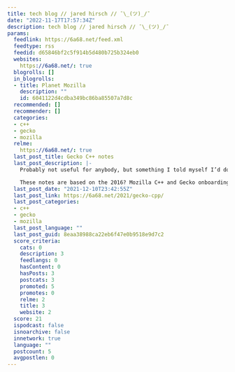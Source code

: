 ```yaml
---
title: tech blog // jared hirsch // ¯\_(ツ)_/¯
date: "2022-11-17T17:57:34Z"
description: tech blog // jared hirsch // ¯\_(ツ)_/¯
params:
  feedlink: https://6a68.net/feed.xml
  feedtype: rss
  feedid: d65846bf2c5f914b5d480b725b324eb0
  websites:
    https://6a68.net/: true
  blogrolls: []
  in_blogrolls:
  - title: Planet Mozilla
    description: ""
    id: 6041122d4cdba349bc86ba85507a7d8c
  recommended: []
  recommender: []
  categories:
  - c++
  - gecko
  - mozilla
  relme:
    https://6a68.net/: true
  last_post_title: Gecko C++ notes
  last_post_description: |-
    Probably not useful for anybody, but something I told myself I’d do: share out some C++ notes.

    These notes are based on the 2016? Mozilla C++ and Gecko onboarding presentation by froydnj: https
  last_post_date: "2021-12-10T23:42:55Z"
  last_post_link: https://6a68.net/2021/gecko-cpp/
  last_post_categories:
  - c++
  - gecko
  - mozilla
  last_post_language: ""
  last_post_guid: 8eaa38988ca22eb6f47e0b9518e9d7c2
  score_criteria:
    cats: 0
    description: 3
    feedlangs: 0
    hasContent: 0
    hasPosts: 3
    postcats: 3
    promoted: 5
    promotes: 0
    relme: 2
    title: 3
    website: 2
  score: 21
  ispodcast: false
  isnoarchive: false
  innetwork: true
  language: ""
  postcount: 5
  avgpostlen: 0
---
```

